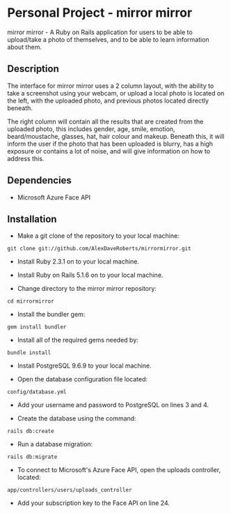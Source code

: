 Personal Project - mirror mirror
===========================

mirror mirror - A Ruby on Rails application for users to be able to upload/take a photo of themselves, and to be able to learn information about them.

Description
-----------
The interface for mirror mirror uses a 2 column layout, with the ability to take a screenshot using your webcam, or upload a local photo is located on the left, with the uploaded photo, and previous photos located directly beneath.

The right column will contain all the results that are created from the uploaded photo, this includes gender, age, smile, emotion, beard/moustache, glasses, hat, hair colour and makeup. Beneath this, it will inform the user if the photo that has been uploaded is blurry, has a high exposure or contains a lot of noise, and will give information on how to address this.

Dependencies
------------

* Microsoft Azure Face API

Installation
------------

* Make a git clone of the repository to your local machine:

`git clone git://github.com/AlexDaveRoberts/mirrormirror.git`

* Install Ruby 2.3.1 on to your local machine.

* Install Ruby on Rails 5.1.6 on to your local machine.

* Change directory to the mirror mirror repository:

`cd mirrormirror`

* Install the bundler gem:

`gem install bundler`

* Install all of the required gems needed by:

`bundle install`

* Install PostgreSQL 9.6.9 to your local machine.

* Open the database configuration file located:

`config/database.yml`

* Add your username and password to PostgreSQL on lines 3 and 4.

* Create the database using the command:

`rails db:create`

* Run a database migration:

`rails db:migrate`

* To connect to Microsoft's Azure Face API, open the uploads controller, located:

`app/controllers/users/uploads_controller`

* Add your subscription key to the Face API on line 24.
